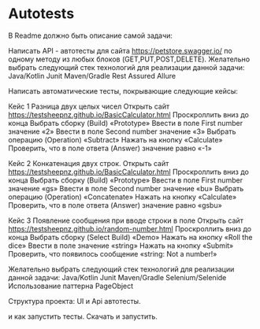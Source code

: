 # Autotests
В Readme должно быть описание самой задачи:

Написать API - автотесты для сайта https://petstore.swagger.io/ по одному методу из любых блоков (GET,PUT,POST,DELETE). Желательно выбрать следующий стек технологий для реализации данной задачи:
Java/Kotlin
Junit
Maven/Gradle
Rest Assured
Allure

Написать автоматические тесты, покрывающие следующие кейсы:

Кейс 1 Разница двух целых чисел
Открыть сайт https://testsheepnz.github.io/BasicCalculator.html 
Проскроллить вниз до конца
Выбрать сборку (Build) «Prototype»
Ввести в поле First number значение «2»
Ввести в поле Second number значение «3»
Выбрать операцию (Operation) «Subtract»
Нажать на кнопку «Calculate»
Проверить, что в поле ответа (Answer) значение равно «-1»

Кейс 2 Конкатенация двух строк.
Открыть сайт https://testsheepnz.github.io/BasicCalculator.html 
Проскроллить вниз до конца
Выбрать сборку (Build) «Prototype»
Ввести в поле First number значение «gs»
Ввести в поле Second number значение «bu»
Выбрать операцию (Operation) «Concatenate»
Нажать на кнопку «Calculate»
Проверить, что в поле ответа (Answer) значение равно «gsbu»

Кейс 3 Появление сообщения при вводе строки в поле
Открыть сайт https://testsheepnz.github.io/random-number.html 
Проскроллить вниз до конца
Выбрать сборку (Select Build) «Demo»
Нажать на кнопку «Roll the dice»
Ввести в поле значение «string»
Нажать на кнопку «Submit»
Проверить, что появилось сообщение «string: Not a number!»

Желательно выбрать следующий стек технологий для реализации данной задачи:
Java/Kotlin
Junit
Maven/Gradle
Selenium/Selenide
Использование паттерна PageObject

Структура проекта:
UI и Аpi автотесты.

и как запустить тесты.
Скачать и запустить.
